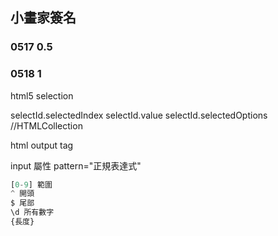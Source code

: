 ## 小畫家簽名
### 0517 0.5
### 0518 1
html5
selection

selectId.selectedIndex
selectId.value
selectId.selectedOptions //HTMLCollection

html output tag

input 屬性 pattern="正規表達式"


```js
[0-9] 範圍
^ 開頭
$ 尾部
\d 所有數字
{長度}
```